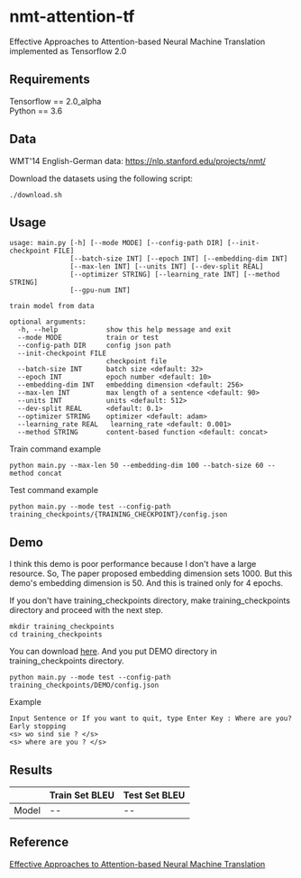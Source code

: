 # nmt-attention-tf
Effective Approaches to Attention-based Neural Machine Translation implemented as Tensorflow 2.0

## Requirements
Tensorflow == 2.0_alpha <br>
Python == 3.6

## Data
WMT'14 English-German data: https://nlp.stanford.edu/projects/nmt/

Download the datasets using the following script:
```
./download.sh
```

## Usage

```
usage: main.py [-h] [--mode MODE] [--config-path DIR] [--init-checkpoint FILE]
               [--batch-size INT] [--epoch INT] [--embedding-dim INT]
               [--max-len INT] [--units INT] [--dev-split REAL]
               [--optimizer STRING] [--learning_rate INT] [--method STRING]
               [--gpu-num INT]

train model from data

optional arguments:
  -h, --help            show this help message and exit
  --mode MODE           train or test
  --config-path DIR     config json path
  --init-checkpoint FILE
                        checkpoint file
  --batch-size INT      batch size <default: 32>
  --epoch INT           epoch number <default: 10>
  --embedding-dim INT   embedding dimension <default: 256>
  --max-len INT         max length of a sentence <default: 90>
  --units INT           units <default: 512>
  --dev-split REAL      <default: 0.1>
  --optimizer STRING    optimizer <default: adam>
  --learning_rate REAL   learning_rate <default: 0.001>
  --method STRING       content-based function <default: concat>
```

Train command example
```
python main.py --max-len 50 --embedding-dim 100 --batch-size 60 --method concat
```

Test command example
```
python main.py --mode test --config-path training_checkpoints/{TRAINING_CHECKPOINT}/config.json
```

## Demo
I think this demo is poor performance because I don't have a large resource. So, The paper proposed embedding dimension sets 1000. But this demo's embedding dimension is 50. And this is trained only for 4 epochs.

If you don't have training_checkpoints directory, make training_checkpoints directory and proceed with the next step.

```
mkdir training_checkpoints
cd training_checkpoints
```

You can download [here](https://drive.google.com/open?id=19VtPQ-9gyLkNxRjD7GbjACaTM5xAz_lH). And you put DEMO directory in training_checkpoints directory.

```
python main.py --mode test --config-path training_checkpoints/DEMO/config.json
```

Example
```
Input Sentence or If you want to quit, type Enter Key : Where are you?
Early stopping
<s> wo sind sie ? </s> 
<s> where are you ? </s>
```

## Results
|         | Train Set BLEU    | Test Set BLEU |
|---------|-------------------|---------------|
| Model   | --                | --            |

## Reference
[Effective Approaches to Attention-based Neural Machine Translation](https://arxiv.org/abs/1508.04025?context=cs)<br>
